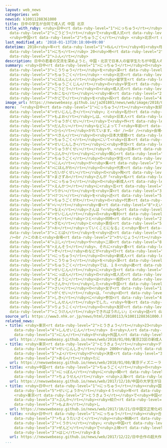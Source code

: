 ```yaml
---
layout: web_news
categories: web
newsid: k10011288361000
title: 日中の学生が合同で成人式 中国 北京
title_with_ruby: <ruby>日中<rt data-ruby-level="1">にっちゅう</rt></ruby>の<ruby>学生<rt data-ruby-level="1">がくせい</rt></ruby>が<ruby>合同<rt
  data-ruby-level="2">ごうどう</rt></ruby>で<ruby>成人式<rt data-ruby-level="4">せいじんしき</rt></ruby>
  <ruby>中国<rt data-ruby-level="2">ちゅうごく</rt></ruby> <ruby>北京<rt data-ruby-level="8">ぺきん</rt></ruby>
last_modified_at: '2018-01-13T20:18:00+09:00'
datetime: 2018<ruby>年<rt data-ruby-level="1">ねん</rt></ruby>01<ruby>月<rt data-ruby-level="1">がつ</rt></ruby>13<ruby>日<rt
  data-ruby-level="1">にち</rt></ruby> 20<ruby>時<rt data-ruby-level="2">じ</rt></ruby>18<ruby>分<rt
  data-ruby-level="2">ふん</rt></ruby>
description: 日中の若者の交流を深めようと、中国・北京で日本人の留学生たちが中国人の学生とともに合同の成人式を行い新たな門出を祝いました。
summary: <ruby>日中<rt data-ruby-level="1">にっちゅう</rt></ruby>の<ruby>若者<rt data-ruby-level="6">わかもの</rt></ruby>の<ruby>交流<rt
  data-ruby-level="3">こうりゅう</rt></ruby>を<ruby>深<rt data-ruby-level="3">ふか</rt></ruby>めようと、<ruby>中国<rt
  data-ruby-level="2">ちゅうごく</rt></ruby>・<ruby>北京<rt data-ruby-level="8">ぺきん</rt></ruby>で<ruby>日本人<rt
  data-ruby-level="1">にほんじん</rt></ruby>の<ruby>留学生<rt data-ruby-level="5">りゅうがくせい</rt></ruby>たちが<ruby>中国人<rt
  data-ruby-level="2">ちゅうごくじん</rt></ruby>の<ruby>学生<rt data-ruby-level="1">がくせい</rt></ruby>とともに<ruby>合同<rt
  data-ruby-level="2">ごうどう</rt></ruby>の<ruby>成人式<rt data-ruby-level="4">せいじんしき</rt></ruby>を<ruby>行<rt
  data-ruby-level="2">おこな</rt></ruby>い<ruby>新<rt data-ruby-level="2">あら</rt></ruby>たな<ruby>門出<rt
  data-ruby-level="7">かどで</rt></ruby>を<ruby>祝<rt data-ruby-level="4">いわ</rt></ruby>いました。
image_url: https://newswebeasy.github.io/ja201801/news/web/image/2018/01/13/K10011288361_1801132023_1801132024_01_02.jpg
more: 「<ruby>日中<rt data-ruby-level="1">にっちゅう</rt></ruby><ruby>友好<rt data-ruby-level="4">ゆうこう</rt></ruby><ruby>成人式<rt
  data-ruby-level="4">せいじんしき</rt></ruby>」と<ruby>名付<rt data-ruby-level="4">なづ</rt></ruby>けられたこの<ruby>催<rt
  data-ruby-level="7">もよお</rt></ruby>しは、<ruby>日本人<rt data-ruby-level="1">にほんじん</rt></ruby>の<ruby>留学生<rt
  data-ruby-level="5">りゅうがくせい</rt></ruby>で<ruby>作<rt data-ruby-level="2">つく</rt></ruby>る<ruby>団体<rt
  data-ruby-level="5">だんたい</rt></ruby>などによって７<ruby>年前<rt data-ruby-level="2">ねんまえ</rt></ruby>から<ruby>開<rt
  data-ruby-level="3">ひら</rt></ruby>かれています。<br /><br /><ruby>会場<rt data-ruby-level="2">かいじょう</rt></ruby>となった<ruby>北京<rt
  data-ruby-level="8">ぺきん</rt></ruby>の<ruby>日本大使館<rt data-ruby-level="3">にほんたいしかん</rt></ruby>には、<ruby>中国<rt
  data-ruby-level="2">ちゅうごく</rt></ruby>にいて<ruby>日本<rt data-ruby-level="1">にっぽん</rt></ruby>の<ruby>成人式<rt
  data-ruby-level="4">せいじんしき</rt></ruby>に<ruby>参加<rt data-ruby-level="4">さんか</rt></ruby>できなかった<ruby>留学生<rt
  data-ruby-level="5">りゅうがくせい</rt></ruby>や、<ruby>日本<rt data-ruby-level="1">にっぽん</rt></ruby><ruby>文化<rt
  data-ruby-level="3">ぶんか</rt></ruby>に<ruby>関心<rt data-ruby-level="4">かんしん</rt></ruby>のある<ruby>中国<rt
  data-ruby-level="2">ちゅうごく</rt></ruby>の<ruby>学生<rt data-ruby-level="1">がくせい</rt></ruby>たちおよそ２００<ruby>人<rt
  data-ruby-level="1">にん</rt></ruby>が<ruby>集<rt data-ruby-level="3">あつ</rt></ruby>まりました。はじめに<ruby>日本側<rt
  data-ruby-level="4">にほんがわ</rt></ruby>の<ruby>代表<rt data-ruby-level="3">だいひょう</rt></ruby>で<ruby>大学生<rt
  data-ruby-level="1">だいがくせい</rt></ruby>の<ruby>陶<rt data-ruby-level="8">すえ</rt></ruby><ruby>雅澄<rt
  data-ruby-level="8">まさずみ</rt></ruby>さんが「<ruby>私<rt data-ruby-level="8">わたし</rt></ruby>たち<ruby>日中<rt
  data-ruby-level="1">にっちゅう</rt></ruby>の<ruby>新成人<rt data-ruby-level="4">しんせいじん</rt></ruby>がより<ruby>円滑<rt
  data-ruby-level="7">えんかつ</rt></ruby>に<ruby>互<rt data-ruby-level="7">たが</rt></ruby>いの<ruby>理解<rt
  data-ruby-level="5">りかい</rt></ruby>を<ruby>深<rt data-ruby-level="3">ふか</rt></ruby>めるようにしたい」と<ruby>決意<rt
  data-ruby-level="3">けつい</rt></ruby>を<ruby>述<rt data-ruby-level="5">の</rt></ruby>べました。そして<ruby>中国側<rt
  data-ruby-level="4">ちゅうごくがわ</rt></ruby>の<ruby>代表<rt data-ruby-level="3">だいひょう</rt></ruby>の<ruby>李<rt
  data-ruby-level="8">い</rt></ruby><ruby>睿<rt data-ruby-level="8">えい</rt></ruby><ruby>苗<rt
  data-ruby-level="7">なえ</rt></ruby>さんは「<ruby>私<rt data-ruby-level="8">わたし</rt></ruby>たちは<ruby>成人<rt
  data-ruby-level="4">せいじん</rt></ruby>の<ruby>権利<rt data-ruby-level="6">けんり</rt></ruby>を<ruby>持<rt
  data-ruby-level="3">も</rt></ruby>つと<ruby>同時<rt data-ruby-level="2">どうじ</rt></ruby>に<ruby>義務<rt
  data-ruby-level="5">ぎむ</rt></ruby>と<ruby>責任<rt data-ruby-level="5">せきにん</rt></ruby>も<ruby>負<rt
  data-ruby-level="3">お</rt></ruby>っていくことになる」と<ruby>誓<rt data-ruby-level="7">ちか</rt></ruby>いの<ruby>言葉<rt
  data-ruby-level="3">ことば</rt></ruby>を<ruby>述<rt data-ruby-level="5">の</rt></ruby>べました。<br
  /><br />このあと<ruby>会場<rt data-ruby-level="2">かいじょう</rt></ruby>では<ruby>ソーラン<rt data-ruby-level="4">そーらん</rt></ruby><ruby>節<rt
  data-ruby-level="4">ぶし</rt></ruby>や<ruby>二胡<rt data-ruby-level="8">にこ</rt></ruby>の<ruby>演奏<rt
  data-ruby-level="6">えんそう</rt></ruby>、それに<ruby>書<rt data-ruby-level="7">か</rt></ruby>き<ruby>初<rt
  data-ruby-level="7">ぞ</rt></ruby>めなどが<ruby>行<rt data-ruby-level="2">おこな</rt></ruby>われ、<ruby>日中<rt
  data-ruby-level="1">にっちゅう</rt></ruby>の<ruby>新成人<rt data-ruby-level="4">しんせいじん</rt></ruby>が<ruby>交流<rt
  data-ruby-level="3">こうりゅう</rt></ruby>を<ruby>深<rt data-ruby-level="3">ふか</rt></ruby>めていました。<ruby>中国<rt
  data-ruby-level="2">ちゅうごく</rt></ruby>では、１８<ruby>歳<rt data-ruby-level="7">さい</rt></ruby>が<ruby>成人<rt
  data-ruby-level="4">せいじん</rt></ruby>に<ruby>当<rt data-ruby-level="2">あ</rt></ruby>たり、<ruby>日本<rt
  data-ruby-level="1">にっぽん</rt></ruby>の<ruby>成人式<rt data-ruby-level="4">せいじんしき</rt></ruby>のような<ruby>行事<rt
  data-ruby-level="3">ぎょうじ</rt></ruby>は<ruby>一般的<rt data-ruby-level="7">いっぱんてき</rt></ruby>ではありませんが、<ruby>参加<rt
  data-ruby-level="4">さんか</rt></ruby>した<ruby>中国<rt data-ruby-level="2">ちゅうごく</rt></ruby>の１９<ruby>歳<rt
  data-ruby-level="7">さい</rt></ruby>の<ruby>女子<rt data-ruby-level="1">じょし</rt></ruby><ruby>学生<rt
  data-ruby-level="1">がくせい</rt></ruby>は、「<ruby>初<rt data-ruby-level="4">はじ</rt></ruby>めてこのような<ruby>式<rt
  data-ruby-level="3">しき</rt></ruby>に<ruby>参加<rt data-ruby-level="4">さんか</rt></ruby>してとても<ruby>新鮮<rt
  data-ruby-level="7">しんせん</rt></ruby>でした。<ruby>今後<rt data-ruby-level="2">こんご</rt></ruby>、<ruby>両国<rt
  data-ruby-level="3">りょうこく</rt></ruby>の<ruby>友好<rt data-ruby-level="4">ゆうこう</rt></ruby>のために<ruby>貢献<rt
  data-ruby-level="7">こうけん</rt></ruby>できればうれしい」と<ruby>話<rt data-ruby-level="2">はな</rt></ruby>していました。
source_url: https://www3.nhk.or.jp/news/html/20180113/k10011288361000.html
related_news:
- title: <ruby>東京<rt data-ruby-level="2">とうきょう</rt></ruby>23<ruby>区<rt data-ruby-level="3">く</rt></ruby>の<ruby>新成人<rt
    data-ruby-level="4">しんせいじん</rt></ruby> ８<ruby>人<rt data-ruby-level="1">にん</rt></ruby>に１<ruby>人<rt
    data-ruby-level="1">にん</rt></ruby>が<ruby>外国人<rt data-ruby-level="2">がいこくじん</rt></ruby>
  url: https://newswebeasy.github.io/news/web/2018/01/08/東京23区の新成人-8人に1人が外国人
- title: <ruby>東京<rt data-ruby-level="2">とうきょう</rt></ruby><ruby>ディズニーランド<rt data-ruby-level="2">でぃずにーらんど</rt></ruby>で<ruby>成人式<rt
    data-ruby-level="4">せいじんしき</rt></ruby> 2000<ruby>人<rt data-ruby-level="1">にん</rt></ruby><ruby>余<rt
    data-ruby-level="5">よ</rt></ruby>が<ruby>決意<rt data-ruby-level="3">けつい</rt></ruby><ruby>新<rt
    data-ruby-level="2">あら</rt></ruby>たに
  url: https://newswebeasy.github.io/news/web/2018/01/08/東京ディズニーランドで成人式-2000人余が決意新たに
- title: <ruby>中国<rt data-ruby-level="2">ちゅうごく</rt></ruby>の<ruby>大学生<rt data-ruby-level="1">だいがくせい</rt></ruby>が<ruby>日本<rt
    data-ruby-level="1">にっぽん</rt></ruby>に<ruby>関<rt data-ruby-level="4">かん</rt></ruby>するクイズに<ruby>挑戦<rt
    data-ruby-level="7">ちょうせん</rt></ruby> <ruby>上海<rt data-ruby-level="8">しゃんはい</rt></ruby>
  url: https://newswebeasy.github.io/news/web/2017/12/10/中国の大学生が日本に関するクイズに挑戦-上海
- title: <ruby>日中<rt data-ruby-level="1">にっちゅう</rt></ruby><ruby>国交<rt data-ruby-level="2">こっこう</rt></ruby><ruby>正常化<rt
    data-ruby-level="5">せいじょうか</rt></ruby>４５<ruby>年<rt data-ruby-level="1">ねん</rt></ruby>
    <ruby>東京<rt data-ruby-level="2">とうきょう</rt></ruby>で<ruby>中国<rt data-ruby-level="2">ちゅうごく</rt></ruby><ruby>文化<rt
    data-ruby-level="3">ぶんか</rt></ruby><ruby>紹介<rt data-ruby-level="7">しょうかい</rt></ruby>の<ruby>催<rt
    data-ruby-level="7">もよお</rt></ruby>し
  url: https://newswebeasy.github.io/news/web/2017/10/21/日中国交正常化45年-東京で中国文化紹介の催し
- title: <ruby>日中<rt data-ruby-level="1">にっちゅう</rt></ruby><ruby>合作<rt data-ruby-level="2">がっさく</rt></ruby>の<ruby>超大作<rt
    data-ruby-level="7">ちょうたいさく</rt></ruby><ruby>映画<rt data-ruby-level="6">えいが</rt></ruby>「<ruby>空海<rt
    data-ruby-level="2">くうかい</rt></ruby>」<ruby>中国<rt data-ruby-level="2">ちゅうごく</rt></ruby><ruby>全土<rt
    data-ruby-level="3">ぜんど</rt></ruby>で<ruby>上映<rt data-ruby-level="6">じょうえい</rt></ruby><ruby>始<rt
    data-ruby-level="3">はじ</rt></ruby>まる
  url: https://newswebeasy.github.io/news/web/2017/12/22/日中合作の超大作映画空海中国全土で上映始まる
...
```

